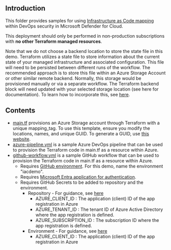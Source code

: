 ## Introduction

This folder provides samples for using [Infrastructure as Code mapping](https://learn.microsoft.com/azure/defender-for-cloud/iac-template-mapping) within DevOps security in Microsoft Defender for Cloud. 

This deployment should only be performed in non-production subscriptions with **no other Terraform managed resources**. 

Note that we do not choose a backend location to store the state file in this demo. Terraform utilizes a state file to store information about the current state of your managed infrastructure and associated configuration. This file will need to be persisted between different runs of the workflow. The recommended approach is to store this file within an Azure Storage Account or other similar remote backend. Normally, this storage would be provisioned manually or via a separate workflow. The Terraform backend block will need updated with your selected storage location (see here for documentation). To learn how to incorporate this, see [here](https://developer.hashicorp.com/terraform/language/settings/backends/azurerm). 

## Contents
* [main.tf](main.tf) provisions an Azure Storage account through Terraform with a unique mapping_tag. To use this template, ensure you modify the locations, names, and unique GUID. To generate a GUID, use [this website](https://guidgenerator.com/).
* [azure-pipeline.yml](azure-pipeline.yml) is a sample Azure DevOps pipeline that can be used to provision the Terraform code in main.tf as a resource within Azure.
* [github-workflow.yml](github-workflow.yml) is a sample GitHub workflow that can be used to provision the Terraform code in main.tf as a resource within Azure.
  * Requires [GitHub environment](https://docs.github.com/en/actions/deployment/targeting-different-environments/using-environments-for-deployment#environment-protection-rules). For this demo, name the environment "iacdemo".
  * Requires [Microsoft Entra application for authentication](https://learn.microsoft.com/en-us/azure/developer/github/connect-from-azure?tabs=azure-portal%2Clinux#use-the-azure-login-action-with-openid-connect).
  * Requires GitHub Secrets to be added to repository and the environment.
    * Repository - For guidance, see [here](https://docs.github.com/en/actions/security-guides/using-secrets-in-github-actions#creating-encrypted-secrets-for-a-repository)
      * AZURE_CLIENT_ID : The application (client) ID of the app registration in Azure
      * AZURE_TENANT_ID : The tenant ID of Azure Active Directory where the app registration is defined.
      * AZURE_SUBSCRIPTION_ID : The subscription ID where the app registration is defined.
    * Environment - For guidance, see [here](https://docs.github.com/en/actions/security-guides/using-secrets-in-github-actions#creating-encrypted-secrets-for-an-environment)
      * AZURE_CLIENT_ID : The application (client) ID of the app registration in Azure
